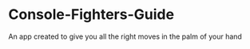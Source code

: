 Console-Fighters-Guide
======================

An app created to give you all the right moves in the palm of your hand
